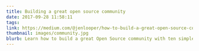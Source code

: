 ```yaml
---
title: Building a great open source community
date: 2017-09-28 11:58:11
tags:
link: https://medium.com/@jenlooper/how-to-build-a-great-open-source-community-in-ten-easy-steps-a3799c1ce52b
thumbnail: images/community.jpg
blurb: Learn how to build a great Open Source community with ten simple tips!
---
```

